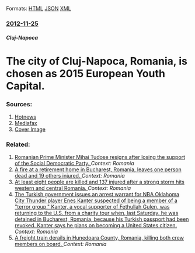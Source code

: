 
Formats: [HTML](/news/2012/11/25/the-city-of-cluj-napoca-romania-is-chosen-as-2015-european-youth-capital.html)  [JSON](/news/2012/11/25/the-city-of-cluj-napoca-romania-is-chosen-as-2015-european-youth-capital.json)  [XML](/news/2012/11/25/the-city-of-cluj-napoca-romania-is-chosen-as-2015-european-youth-capital.xml)  

### [2012-11-25](/news/2012/11/25/index.md)

##### Cluj-Napoca
# The city of Cluj-Napoca, Romania, is chosen as 2015 European Youth Capital. 




### Sources:

1. [Hotnews](http://life.hotnews.ro/stiri-prin_oras-13684247-orasul-cluj-napoca-desemnat-capitala-europeana-tineretului-2015.htm)
2. [Mediafax](http://www.mediafax.ro/cultura-media/cluj-napoca-este-capitala-europeana-a-tineretului-in-2015-10347965)
2. [Cover Image](http://storage0.dms.mpinteractiv.ro/media/1/1/1706/10347965/1/cetatuia-01.jpg?width=300&height=300)

### Related:

1. [Romanian Prime Minister Mihai Tudose resigns after losing the support of the Social Democratic Party. ](/news/2018/01/15/romanian-prime-minister-mihai-tudose-resigns-after-losing-the-support-of-the-social-democratic-party.md) _Context: Romania_
2. [A fire at a retirement home in Bucharest, Romania, leaves one person dead and 19 others injured. ](/news/2017/09/30/a-fire-at-a-retirement-home-in-bucharest-romania-leaves-one-person-dead-and-19-others-injured.md) _Context: Romania_
3. [At least eight people are killed and 137 injured after a strong storm hits western and central Romania. ](/news/2017/09/17/at-least-eight-people-are-killed-and-137-injured-after-a-strong-storm-hits-western-and-central-romania.md) _Context: Romania_
4. [The Turkish government issues an arrest warrant for NBA Oklahoma City Thunder player Enes Kanter suspected of being a member of a "terror group." Kanter, a vocal supporter of Fethullah Gulen, was returning to the U.S. from a charity tour when, last Saturday, he was detained in Bucharest, Romania, because his Turkish passport had been revoked. Kanter says he plans on becoming a United States citizen. ](/news/2017/05/26/the-turkish-government-issues-an-arrest-warrant-for-nba-oklahoma-city-thunder-player-enes-kanter-suspected-of-being-a-member-of-a-terror-gr.md) _Context: Romania_
5. [A freight train derails in Hunedoara County, Romania, killing both crew members on board. ](/news/2017/04/8/a-freight-train-derails-in-hunedoara-county-romania-killing-both-crew-members-on-board.md) _Context: Romania_
